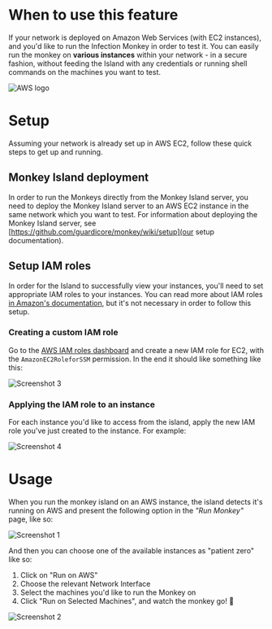 # When to use this feature
If your network is deployed on Amazon Web Services (with EC2 instances), and you'd like to run the Infection Monkey in order to test it. You can easily run the monkey on **various instances** within your network - in a secure fashion, without feeding the Island with any credentials or running shell commands on the machines you want to test.

![AWS logo](https://www.securview.com/wp-content/uploads/2018/02/aws-logo.png)

# Setup
Assuming your network is already set up in AWS EC2, follow these quick steps to get up and running.

## Monkey Island deployment
In order to run the Monkeys directly from the Monkey Island server, you need to deploy the Monkey Island server to an AWS EC2 instance in the same network which you want to test. For information about deploying the Monkey Island server, see [https://github.com/guardicore/monkey/wiki/setup](our setup documentation).

## Setup IAM roles
In order for the Island to successfully view your instances, you'll need to set appropriate IAM roles to your instances. You can read more about IAM roles [in Amazon's documentation](https://docs.aws.amazon.com/IAM/latest/UserGuide/id_roles.html), but it's not necessary in order to follow this setup.

### Creating a custom IAM role
Go to the [AWS IAM roles dashboard](https://console.aws.amazon.com/iam/home?#/roles) and create a new IAM role for EC2, with the `AmazonEC2RoleforSSM` permission. In the end it should like something like this:

![Screenshot 3](monkey-island-aws-screenshot-3.png)

### Applying the IAM role to an instance
For each instance you'd like to access from the island, apply the new IAM role you've just created to the instance. For example: 

![Screenshot 4](monkey-island-aws-screenshot-4.png)

# Usage
When you run the monkey island on an AWS instance, the island detects it's running on AWS and present the following option in the _"Run Monkey"_ page, like so:

![Screenshot 1](monkey-island-aws-screenshot-1.png)

And then you can choose one of the available instances as "patient zero" like so:

1. Click on "Run on AWS"
2. Choose the relevant Network Interface
3. Select the machines you'd like to run the Monkey on
4. Click "Run on Selected Machines", and watch the monkey go! 🐒 

![Screenshot 2](monkey-island-aws-screenshot-2.png)
